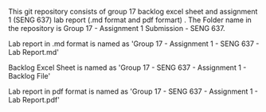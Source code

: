 This git repository consists of group 17 backlog excel sheet and assignment 1 (SENG 637) lab report (.md format and pdf formart) . The Folder name in the repository is Group 17 - Assignment 1 Submission - SENG 637.

Lab report in .md format is named as 'Group 17 - Assignment 1 - SENG 637 - Lab Report.md'

Backlog Excel Sheet is named as 'Group 17 - SENG 637 - Assignment 1 - Backlog File'

Lab report in pdf format is named as 'Group 17 - SENG 637 - Assignment 1 - Lab Report.pdf'
